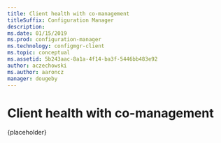 ```yaml
---
title: Client health with co-management
titleSuffix: Configuration Manager
description: 
ms.date: 01/15/2019
ms.prod: configuration-manager
ms.technology: configmgr-client
ms.topic: conceptual
ms.assetid: 5b243aac-8a1a-4f14-ba3f-5446bb483e92
author: aczechowski
ms.author: aaroncz
manager: dougeby
---
```


# Client health with co-management

{placeholder}